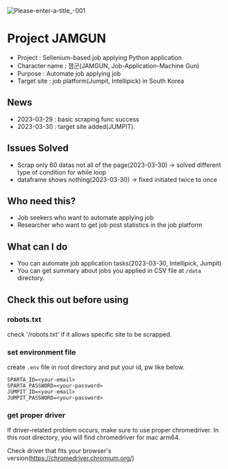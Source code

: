 ![Please-enter-a-title_-001](https://user-images.githubusercontent.com/87453411/228857059-6f2f4c79-bacf-43e0-b6da-6bb58c26abd1.png)

# Project JAMGUN
- Project : Sellenium-based job applying Python application
- Character name : 잼군(JAMGUN, Job-Application-Machine Gun)
- Purpose : Automate job applying job 
- Target site : job platform(Jumpit, Intellipick) in South Korea

## News
- 2023-03-29 : basic scraping func success
- 2023-03-30 : target site added(JUMPIT).

## Issues Solved
- Scrap only 60 datas not all of the page(2023-03-30) -> solved different type of condition for while loop 
- dataframe shows nothing(2023-03-30) -> fixed initiated twice to once  

## Who need this?
- Job seekers who want to automate applying job
- Researcher who want to get job post statistics in the job platform

## What can I do
- You can automate job application tasks(2023-03-30, Intellipick, Jumpit)
- You can get summary about jobs you applied in CSV file at `/data` directory.

## Check this out before using

### robots.txt
check '<target-website>/robots.txt' if it allows specific site to be scrapped.

### set environment file
create `.env` file in root directory and put your id, pw like below.
```
SPARTA_ID=<your-email>
SPARTA_PASSWORD=<your-password>
JUMPIT_ID=<your-email>
JUMPIT_PASSWORD=<your-password>
```

### get proper driver
If driver-related problem occurs, make sure to use proper chromedriver. In this root directory, you will find chromedriver for mac arm64.  

Check driver that fits your browser's version(https://chromedriver.chromium.org/)
